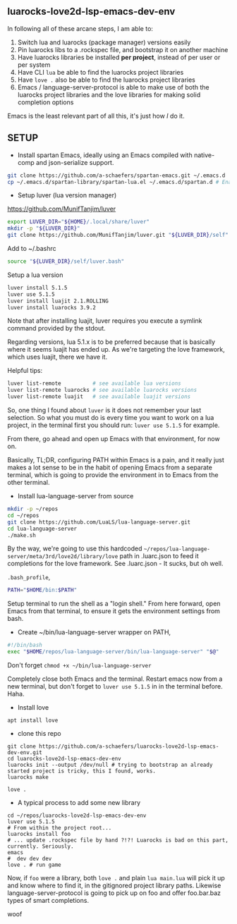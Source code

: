 ## luarocks-love2d-lsp-emacs-dev-env

In following all of these arcane steps, I am able to:

1. Switch lua and luarocks (package manager) versions easily
2. Pin luarocks libs to a .rockspec file, and bootstrap it on another machine
3. Have luarocks libraries be installed **per project**, instead of per user or per system
4. Have CLI `lua` be able to find the luarocks project libraries
5. Have `love .` also be able to find the luarocks project libraries
6. Emacs / language-server-protocol is able to make use of both the luarocks project libraries and the love libraries for making solid completion options

Emacs is the least relevant part of all this, it's just how *I* do it.

## SETUP

- Install spartan Emacs, ideally using an Emacs compiled with native-comp and json-serialize support.

```bash
git clone https://github.com/a-schaefers/spartan-emacs.git ~/.emacs.d
cp ~/.emacs.d/spartan-library/spartan-lua.el ~/.emacs.d/spartan.d # Enable the spartan-lua.el library.
```

- Setup luver (lua version manager)

https://github.com/MunifTanjim/luver

```bash
export LUVER_DIR="${HOME}/.local/share/luver"
mkdir -p "${LUVER_DIR}"
git clone https://github.com/MunifTanjim/luver.git "${LUVER_DIR}/self"
```

Add to ~/.bashrc

```bash
source "${LUVER_DIR}/self/luver.bash"
```

Setup a lua version

```bash
luver install 5.1.5
luver use 5.1.5
luver install luajit 2.1.ROLLING
luver install luarocks 3.9.2
```

Note that after installing luajit, luver requires you execute a symlink command provided by the stdout.

Regarding versions, lua 5.1.x is to be preferred because that is basically where it seems luajit has ended up.
As we're targeting the love framework, which uses luajit, there we have it.

Helpful tips:

```bash
luver list-remote          # see available lua versions
luver list-remote luarocks # see available luarocks versions
luver list-remote luajit   # see available luajit versions
```

So, one thing I found about `luver` is it does not remember your last selection. So what you must do is
every time you want to work on a lua project, in the terminal first you should run: `luver use 5.1.5` for example.

From there, go ahead and open up Emacs with that environment, for now on.

Basically, TL;DR, configuring PATH within Emacs is a pain, and it really just makes a lot sense to be in the habit of opening
Emacs from a separate terminal, which is going to provide the environment in to Emacs from the other terminal.

- Install lua-language-server from source

```bash
mkdir -p ~/repos
cd ~/repos
git clone https://github.com/LuaLS/lua-language-server.git
cd lua-language-server
./make.sh
```

By the way, we're going to use this hardcoded `~/repos/lua-language-server/meta/3rd/love2d/library/love` path in .luarc.json to feed it completions for the love framework. See .luarc.json - It sucks, but oh well.

`.bash_profile`,

```bash
PATH="$HOME/bin:$PATH"
```

Setup terminal to run the shell as a "login shell." From here forward, open Emacs from that terminal, to ensure it gets the environment settings from bash.

- Create ~/bin/lua-language-server wrapper on PATH,

```bash
#!/bin/bash
exec "$HOME/repos/lua-language-server/bin/lua-language-server" "$@"
```

Don't forget `chmod +x ~/bin/lua-language-server`

Completely close both Emacs and the terminal. Restart emacs now from a new terminal, but don't forget to `luver use 5.1.5` in in the terminal before. Haha.

- Install love

```
apt install love
```

- clone this repo

```
git clone https://github.com/a-schaefers/luarocks-love2d-lsp-emacs-dev-env.git
cd luarocks-love2d-lsp-emacs-dev-env
luarocks init --output /dev/null # trying to bootstrap an already started project is tricky, this I found, works.
luarocks make

love .
```

- A typical process to add some new library

```
cd ~/repos/luarocks-love2d-lsp-emacs-dev-env
luver use 5.1.5
# From within the project root...
luarocks install foo
# ... update .rockspec file by hand ?!?! Luarocks is bad on this part, currently. Seriously.
emacs
#  dev dev dev
love . # run game
```

Now, if `foo` were a library, both `love .` and plain `lua main.lua` will pick it up and know where to find it, in the gitignored project library paths.
Likewise language-server-protocol is going to pick up on foo and offer foo.bar.baz types of smart completions.

woof
